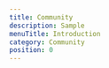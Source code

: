 ```yaml
---
title: Community
description: Sample
menuTitle: Introduction
category: Community
position: 0
---
```

